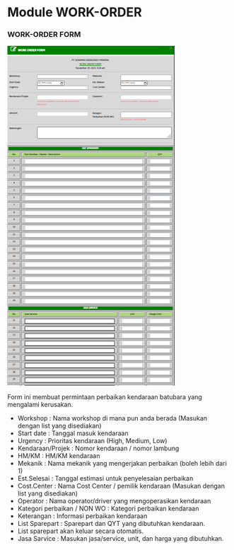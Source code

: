 # Module WORK-ORDER

### WORK-ORDER FORM

![](../.gitbook/assets/workorder.PNG)

Form ini membuat permintaan perbaikan kendaraan batubara yang mengalami kerusakan.

* Workshop : Nama workshop di mana pun anda berada (Masukan dengan list yang disediakan)
* Start date : Tanggal masuk kendaraan&#x20;
* Urgency : Prioritas kendaraan (High, Medium, Low)&#x20;
* Kendaraan/Projek : Nomor kendaraan / nomor lambung&#x20;
* HM/KM : HM/KM kendaraan&#x20;
* Mekanik : Nama mekanik yang mengerjakan perbaikan (boleh lebih dari 1)
* &#x20;Est.Selesai : Tanggal estimasi untuk penyelesaian perbaikan&#x20;
* Cost.Center : Nama Cost Center / pemilik kendaraan (Masukan dengan list yang disediakan)
* Operator : Nama operator/driver yang mengoperasikan kendaraan&#x20;
* Kategori perbaikan / NON WO : Kategori perbaikan kendaraan&#x20;
* Keterangan : Informasi perbaikan kendaraan
* &#x20;List Sparepart : Sparepart dan QYT yang dibutuhkan kendaraan.&#x20;
* List sparepart akan keluar secara otomatis.&#x20;
* Jasa Sarvice : Masukan jasa/service, unit, dan harga yang dibutuhkan.
